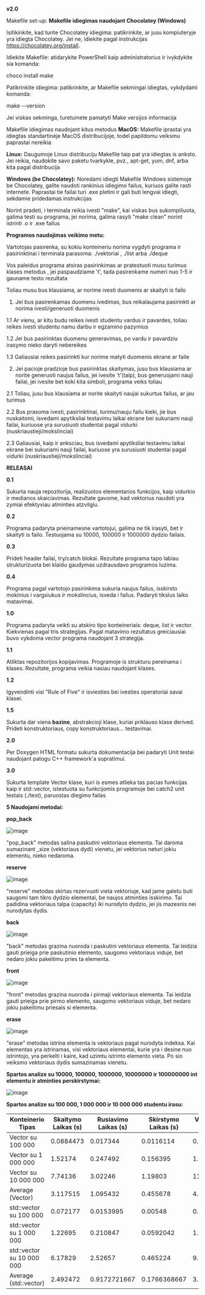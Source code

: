 **v2.0**

Makefile set-up:
**Makefile idiegimas naudojant Chocolatey (Windows)**

Isitikinkite, kad turite Chocolatey idiegima: patikrinkite, ar jusu kompiuteryje yra idiegta Chocolatey. Jei ne, idiekite pagal instrukcijas https://chocolatey.org/install.

Idiekite Makefile: atidarykite PowerShell kaip administratorius ir ivykdykite sia komanda:

choco install make

Patikrinkite idiegima: patikrinkite, ar Makefile sekmingai idiegtas, vykdydami komanda:

make --version

Jei viskas sekminga, turetumete pamatyti Make versijos informacija

Makefile idiegimas naudojant kitus metodus
**MacOS:** Makefile iprastai yra idiegtas standartinėje MacOS distribucijoje, todel papildomu veiksmu paprastai nereikia

**Linux:** Daugumoje Linux distribuciju Makefile taip pat yra idiegtas is anksto. Jei reikia, naudokite savo paketu tvarkykle, pvz., apt-get, yum, dnf, arba kita pagal distribucija

**Windows (be Chocolatey):** Noredami idiegti Makefile Windows sistemoje be Chocolatey, galite naudoti rankinius idiegimo failus, kuriuos galite rasti internete. Paprastai tie failai turi .exe pletini ir gali buti lengvai idiegti, sekdamie pridedamas instrukcijas

Norint pradeti, i terminala reikia ivesti "make", kai viskas bus sukompiliuota, galima testi su programa, jei norima, galima rasyti "make clean" norint istrinti .o ir .exe failus

**Programos naudojimas veikimo metu:**

Vartotojas pasirenka, su kokiu konteineriu norima vygdyti programa ir pasirinktinai i terminala parasoma: ./vektoriai , ./list arba ./deque

Vos paleidus programa atsiras pasirinkimas ar pratestuoti musu turimus klases metodus , jei paspaudziame 't', tada pasirenkame numeri nuo 1-5 ir gauname testo rezultata

Toliau musu bus klausiama, ar norime ivesti duomenis ar skaityti is failo

1. Jei bus pasirenkamas duomenu ivedimas, bus reikalaujama pasirinkti ar norima ivesti/generuoti duomenis
   
1.1 Ar vienu, ar kitu budu reikes ivesti studentu vardus ir pavardes, toliau reikes ivesti studentu namu darbu ir egzamino pazymius

1.2 Jei bus pasirinktas duomenu generavimas, po vardu ir pavardziu irasymo nieko daryti nebereikes

1.3 Galiausiai reikes pasirinkti kur norime matyti duomenis ekrane ar faile

2. Jei pacioje pradzioje bus pasirinktas skaitymas, jusu bus klausiama ar norite generuoti naujus failus, jei ivesite 't'(taip), bus generuojami nauji failai, jei ivesite bet koki kita simboli, programa veiks toliau

2.1 Toliau, jusu bus klausiama ar norite skaityti naujai sukurtus failus, ar jau turimus

2.2 Bus prasoma ivesti, pasirinktinai, turimu/nauju failu kieki, jie bus nuskaitomi, isvedami apytiksliai testavimu laikai ekrane bei sukuriami nauji failai, kuriuose yra surusiuoti studentai pagal vidurki (nuskriaustieji/mokslinciai)

2.3 Galiausiai, kaip ir anksciau, bus isvedami apytiksliai testavimu laikai ekrane bei sukuriami nauji failai, kuriuose yra surusiuoti studentai pagal vidurki (nuskriaustieji/mokslinciai)

**RELEASAI**

**0.1**

Sukurta nauja repozitorija, realizuotos elementarios funkcijos, kaip vidurkio ir medianos skaiciavimas. Rezultate gavome, kad vektorius naudoti yra zymiai efektyviau atminties atzvilgiu.

**0.2**

Programa padaryta prieinamesne vartotojui, galima ne tik irasyti, bet ir skaityti is failo. Testuojama su 10000, 100000 ir 1000000 dydzio failais.

**0.3**

Prideti header failai, try/catch blokai. Rezultate programa tapo labiau strukturizuota bei klaidu gaudymas uzdrausdavo programos luzima.

**0.4**

Programa pagal vartotojo pasirinkima sukuria naujus failus, isskirsto mokinius i vargsiukus ir mokslincius, isveda i failus. Padaryti tikslus laiko matavimai.

**1.0**

Programa padaryta veikti su atskiro tipo konteineriais: deque, list ir vector. Kiekvienas pagal tris strategijas. Pagal matavimo rezultatus greiciausiai buvo vykdoma vector programa naudojant 3 strategija.

**1.1**

Atliktas repozitorijos kopijavimas. Programoje is strukturu pereinama i klases. Rezultate, programa veikia nasiau naudojant klases.

**1.2**

Igyvendinti visi "Rule of Five" ir isviesties bei ivesties operatoriai savai klasei.

**1.5**

Sukurta dar viena **bazine**, abstrakcioji klase, kuriai priklauso klase derived. Prideti konstruktoriaus, copy konstruktoriaus... testavimai.

**2.0**

Per Doxygen HTML formatu sukurta dokumentacija bei padaryti Unit testai naudojant patogu C++ framework'a supratimui.

**3.0**

Sukurta template Vector klase, kuri is esmes atlieka tas pacias funkcijas kaip ir std::vector, istestuota su funkcijomis programoje bei catch2 unit testais (./test), paruostas diegimo failas

**5 Naudojami metodai:**

**pop_back**

![image](https://github.com/Ignas420/Objekt_prog3/assets/145566919/53ec21ab-59a5-4934-8dbb-938b8cad7da8)

"pop_back" metodas salina paskutini vektoriaus elementa. Tai daroma sumazinant _size (vektoriaus dydi) vienetu, jei vektorius neturi jokiu elementu, nieko nedaroma.

**reserve**

![image](https://github.com/Ignas420/Objekt_prog3/assets/145566919/e6a47b50-b1bf-479a-82ed-51b008045ada)

"reserve" metodas skirtas rezervuoti vieta vektoriuje, kad jame galetu buti saugomi tam tikro dydzio elementai, be naujos atminties isskirimo. Tai padidina vektoriaus talpa (capacity) iki nurodyto dydzio, jei jis mazesnis nei nurodytas dydis.

**back**

![image](https://github.com/Ignas420/Objekt_prog3/assets/145566919/b419907a-2224-4e1c-86ae-d83c0580e3c7)

"back" metodas grazina nuoroda i paskutini vektoriaus elementa. Tai leidzia gauti prieiga prie paskutinio elemento, saugomo vektoriaus viduje, bet nedaro jokiu pakeitimu pries ta elementa.

**front**

![image](https://github.com/Ignas420/Objekt_prog3/assets/145566919/7e87c30b-aa13-4d49-a431-73694209edad)

"front" metodas grazina nuoroda i pirmaji vektoriaus elementa. Tai leidzia gauti prieiga prie pirmo elemento, saugomo vektoriaus viduje, bet nedaro jokiu pakeitimu priesais si elementa.

**erase**

![image](https://github.com/Ignas420/Objekt_prog3/assets/145566919/9574a191-a903-49a7-bdef-1cbfe618501c)

"erase" metodas istrina elementa is vektoriaus pagal nurodyta indeksa. Kai elementas yra istrinamas, visi vektoriaus elementai, kurie yra i desine nuo istrintojo, yra perkelti i kaire, kad uzimtu istrinto elemento vieta. Po sio veiksmo vektoriaus dydis sumazinamas vienetu.

**Spartos analize su 10000, 100000, 1000000, 10000000 ir 100000000 int elementu ir atminties perskirstymai:**

![image](https://github.com/Ignas420/Objekt_prog3/assets/145566919/32940120-1de0-4de6-b9ae-07d2c95f8c2c)

**Spartos analize su 100 000, 1 000 000 ir 10 000 000 studentu irasu:**

| Konteinerio Tipas | Skaitymo Laikas (s) | Rusiavimo Laikas (s) | Skirstymo Laikas (s) | Visas Laikas (s) |
|----------------|------------------|------------------|------------------------|----------------|
| Vector su 100 000         | 0.0884473        | 0.017344         | 0.0116114              | 0.117403       |
| Vector su 1 000 000       | 1.52174          | 0.247492         | 0.156395               | 1.92562        |
| Vector  su 10 000 000       | 7.74136          | 3.02246          | 1.19803                | 11.9618        |
| Average (Vector) | 3.117515       | 1.095432         | 0.455678               | 4.66894        |
| std::vector su 100 000    | 0.072177         | 0.0153995        | 0.00548                | 0.0930565      |
| std::vector su 1 000 000   | 1.22695          | 0.210847         | 0.0592042              | 1.497          |
| std::vector su 10 000 000    | 6.17829          | 2.52657          | 0.465224               | 9.17009        |
| Average (std::vector) | 2.492472       | 0.9172721667    | 0.1766368667          | 3.195382833    |







